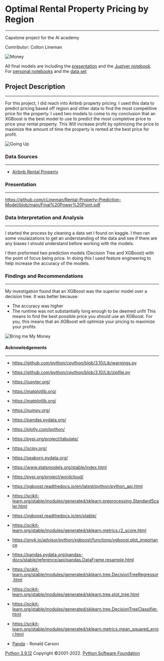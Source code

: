 # Optimal Rental Property Pricing by Region
***
Capstone project for the AI academy 

Contributor: Colton Lineman 

![Money](https://media.altpress.com/uploads/2018/06/make_money_gif.gif)

All final models are including the [presentation](https://github.com/cLineman/Rental-Property-Prediction-Model/blob/main/Final%20Power%20Point.pdf) and the [Juptyer notebook](https://github.com/cLineman/Rental-Property-Prediction-Model/blob/main/Final%20Notebook.ipynb). For [personal notebooks](https://github.com/cLineman/Rental-Property-Prediction-Model/tree/main/Working%20Notebooks) and the [data set](https://github.com/cLineman/Rental-Property-Prediction-Model/tree/main/Dataset)


## Project Description
***
For this project, I did reach into Airbnb property pricing. I used this data to predict pricing based off region and other data to find the most competitive price for the property.
I used two models to come to my conclusion that an XGBoost is the best model to use to predict the most completive price to price your rental property. This Will increase profit by optimizing the price to maximize the amount of time the property is rented at the best price for profit.

![Going Up](https://media1.tenor.com/images/fa0bd5b188840241312b1f35ade00b9f/tenor.gif?itemid=15715298)

### Data Sources
***
* [Airbnb Rental Property](https://www.kaggle.com/datasets/kritikseth/us-airbnb-open-data?resource=download)


### Presentation
***
https://github.com/cLineman/Rental-Property-Prediction-Model/blob/main/Final%20Power%20Point.pdf


### Data Interpretation and Analysis
***
I started the process by cleaning a data set I found on kaggle. I then ran some visulaizations to get an understanding of the data and see if there are any biases I should understand before working with the models.

I then preformed two prediction models (Decision Tree and XGBoost) with the point of focus being price. In doing this I used feature engineering to help increase the accuracy of the models.

### Findings and Recommendations
***
My investigation found that an XGBoost was the superior model over a decision tree. It was better because:
- The accuracy was higher
- The runtime was not substantially long enough to be deemed unfit
This means to find the best possible price you should use an XGBoost. For you, this means that an XGBoost will optimize your pricing to maximize your profits

![Bring me My Money](https://media0.giphy.com/media/XZmzFsNQETSFrXVDYr/giphy.gif?cid=790b7611539f28bea0b1ac55a9e7cd7875dd7c28bade4fd6&rid=giphy.gif&ct=g)

#### Acknowledgements
***
- https://github.com/python/cpython/blob/3.10/Lib/warnings.py  
- https://github.com/python/cpython/blob/3.10/Lib/zipfile.py  
- https://jupyter.org/  
- https://matplotlib.org/  
- https://matplotlib.org/  
- https://numpy.org/  
- https://pandas.pydata.org/  
- https://plotly.com/python/  
- https://pypi.org/project/tabulate/  
- https://scipy.org/  
- https://seaborn.pydata.org/ 
- https://www.statsmodels.org/stable/index.html
- https://pypi.org/project/wordcloud/
- https://xgboost.readthedocs.io/en/latest/python/python_api.html
- https://scikit-learn.org/stable/modules/generated/sklearn.preprocessing.StandardScaler.html
- https://xgboost.readthedocs.io/en/stable/
- https://scikit-learn.org/stable/modules/generated/sklearn.metrics.r2_score.html
- https://snyk.io/advisor/python/xgboost/functions/xgboost.plot_importance
- https://pandas.pydata.org/pandas-docs/stable/reference/api/pandas.DataFrame.resample.html
- https://scikit-learn.org/stable/modules/generated/sklearn.tree.DecisionTreeRegressor.html
- https://scikit-learn.org/stable/modules/generated/sklearn.tree.plot_tree.html
- https://scikit-learn.org/stable/modules/generated/sklearn.tree.DecisionTreeClassifier.html
- https://scikit-learn.org/stable/modules/generated/sklearn.metrics.mean_squared_error.html

- [Panda](https://www.publicdomainpictures.net/en/view-image.php?image=45712&picture=panda-bear) - Ronald Carson

[Python 3.9.12](https://www.python.org/) Copyright ©2001-2022. [Python Software Foundation](https://www.python.org/psf-landing/)
